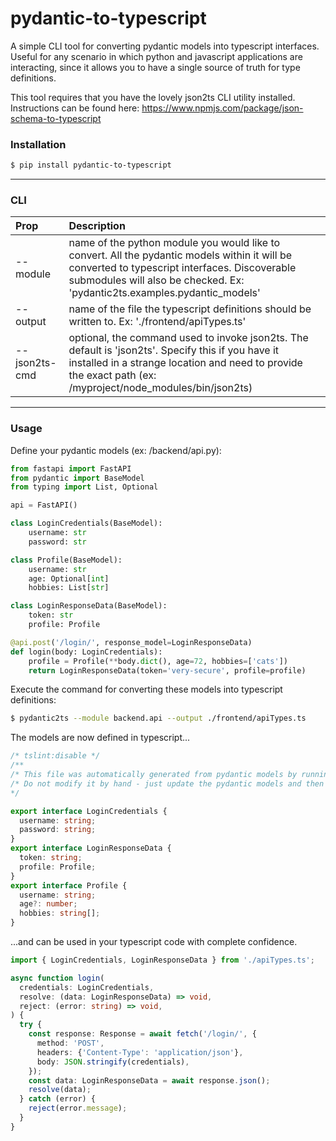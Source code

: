 # pydantic-to-typescript

A simple CLI tool for converting pydantic models into typescript interfaces. Useful for any scenario in which python and javascript applications are interacting, since it allows you to have a single source of truth for type definitions.

This tool requires that you have the lovely json2ts CLI utility installed. Instructions can be found here: https://www.npmjs.com/package/json-schema-to-typescript

### Installation
```bash
$ pip install pydantic-to-typescript
```
---
### CLI

|Prop|Description|
|:----------|:-----------|
|--module|name of the python module you would like to convert. All the pydantic models within it will be converted to typescript interfaces. Discoverable submodules will also be checked. Ex: 'pydantic2ts.examples.pydantic_models'|
|--output|name of the file the typescript definitions should be written to. Ex: './frontend/apiTypes.ts'|
|--json2ts-cmd|optional, the command used to invoke json2ts. The default is 'json2ts'. Specify this if you have it installed in a strange location and need to provide the exact path (ex: /myproject/node_modules/bin/json2ts)|
---
### Usage
Define your pydantic models (ex: /backend/api.py):
```python
from fastapi import FastAPI
from pydantic import BaseModel
from typing import List, Optional

api = FastAPI()

class LoginCredentials(BaseModel):
    username: str
    password: str

class Profile(BaseModel):
    username: str
    age: Optional[int]
    hobbies: List[str]

class LoginResponseData(BaseModel):
    token: str
    profile: Profile

@api.post('/login/', response_model=LoginResponseData)
def login(body: LoginCredentials):
    profile = Profile(**body.dict(), age=72, hobbies=['cats'])
    return LoginResponseData(token='very-secure', profile=profile)
```
Execute the command for converting these models into typescript definitions:
```bash
$ pydantic2ts --module backend.api --output ./frontend/apiTypes.ts
```
The models are now defined in typescript...
```ts
/* tslint:disable */
/**
/* This file was automatically generated from pydantic models by running pydantic2ts.
/* Do not modify it by hand - just update the pydantic models and then re-run the script
*/

export interface LoginCredentials {
  username: string;
  password: string;
}
export interface LoginResponseData {
  token: string;
  profile: Profile;
}
export interface Profile {
  username: string;
  age?: number;
  hobbies: string[];
}
```
...and can be used in your typescript code with complete confidence.
```ts
import { LoginCredentials, LoginResponseData } from './apiTypes.ts';

async function login(
  credentials: LoginCredentials,
  resolve: (data: LoginResponseData) => void,
  reject: (error: string) => void,
) {
  try {
    const response: Response = await fetch('/login/', {
      method: 'POST',
      headers: {'Content-Type': 'application/json'},
      body: JSON.stringify(credentials),
    });
    const data: LoginResponseData = await response.json();
    resolve(data);
  } catch (error) {
    reject(error.message);
  }
}
```

